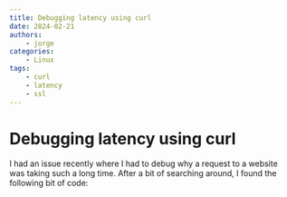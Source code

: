 ```yaml
---
title: Debugging latency using curl
date: 2024-02-21
authors:
    - jorge
categories:
    - Linux
tags:
    - curl
    - latency
    - ssl
---
```


# Debugging latency using curl

I had an issue recently where I had to debug why a request to a website was
taking such a long time. After a bit of searching around, I found the following
bit of code:

<!-- more -- >

```bash
curl -w "dns_resolution: %{time_namelookup}, tcp_established: %{time_connect}, ssl_handshake_done: %{time_appconnect}, TTFB: %{time_starttransfer}\n" -o /dev/null -s "https://jorge.fbarr.net/"
```

The output of the command is as follows:

```
dns_resolution: 0.044536, tcp_established: 0.047217, ssl_handshake_done: 0.081556, TTFB: 0.216986
```

* dns_resolution == Time to resolve DNS
* tcp_established == Time to establish TCP connection
* ssl_handshake_done == Time of SSL handshake
* TTFB == Time To First Byte

The times are measured in seconds (ssl handshake - tcp time).

Request the same URL twice to see the result of Time To First Byte without an
SSL handshake:

```bash
curl -w "dns_resolution: %{time_namelookup}, tcp_established: %{time_connect}, ssl_handshake_done: %{time_appconnect}, TTFB: %{time_starttransfer}\n" -o /dev/null -s "https://jorge.fbarr.net/" "https://jorge.fbarr.net/"
dns_resolution: 1.525, tcp_established: 1.630, ssl_handshake_done: 2.027, TTFB: 2.136
dns_resolution: 0.000, tcp_established: 0.000, ssl_handshake_done: 0.000, TTFB: 0.110
```

A neat trick to have up your sleeve when debugging!
